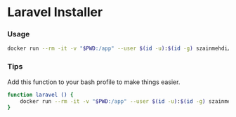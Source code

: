 # Laravel Installer

### Usage

```bash
docker run --rm -it -v "$PWD:/app" --user $(id -u):$(id -g) szainmehdi/laravel new my-project
```

### Tips

Add this function to your bash profile to make things easier.

```bash
function laravel () {
	docker run --rm -it -v "$PWD:/app" --user $(id -u):$(id -g) szainmehdi/laravel $@
}
```